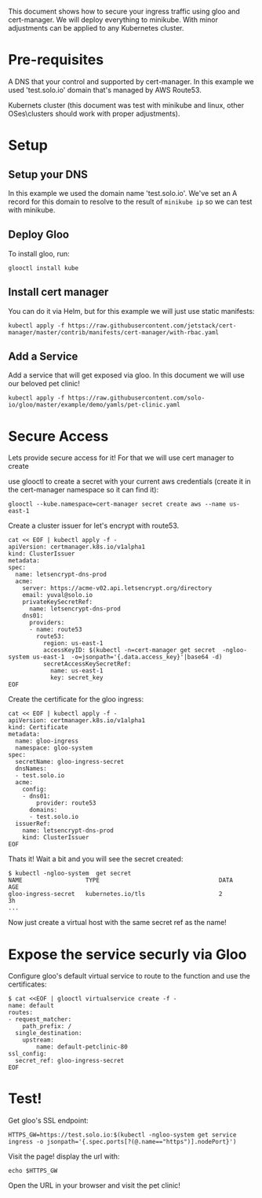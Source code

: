 This document shows how to secure your ingress traffic using gloo and cert-manager. We will deploy everything
to minikube. With minor adjustments can be applied to any Kubernetes cluster.

# Pre-requisites

A DNS that your control and supported by cert-manager.
In this example we used 'test.solo.io' domain that's managed by AWS Route53.

Kubernets cluster (this document was test with minikube and linux, other OSes\clusters should work with proper adjustments).

# Setup

## Setup your DNS
In this example we used the domain name 'test.solo.io'. We've set an A record for this domain to resolve to the result of `minikube ip` so we can test with minikube.

## Deploy Gloo
To install gloo, run:
```
glooctl install kube
```

## Install cert manager

You can do it via Helm, but for this example we will just use static manifests:

```
kubectl apply -f https://raw.githubusercontent.com/jetstack/cert-manager/master/contrib/manifests/cert-manager/with-rbac.yaml
```


## Add a Service
Add a service that will get exposed via gloo. In this document we will use our beloved pet clinic!

```
kubectl apply -f https://raw.githubusercontent.com/solo-io/gloo/master/example/demo/yamls/pet-clinic.yaml

```



# Secure Access
Lets provide secure access for it!
For that we will use cert manager to create

use glooctl to create a secret with your current aws credentials (create it in the cert-manager namespace so it can find it):
```
glooctl --kube.namespace=cert-manager secret create aws --name us-east-1
```

Create a cluster issuer for let's encrypt with route53.

```
cat << EOF | kubectl apply -f -
apiVersion: certmanager.k8s.io/v1alpha1
kind: ClusterIssuer
metadata:
spec:
  name: letsencrypt-dns-prod
  acme:
    server: https://acme-v02.api.letsencrypt.org/directory
    email: yuval@solo.io
    privateKeySecretRef:
      name: letsencrypt-dns-prod
    dns01:
      providers:
      - name: route53
        route53:
          region: us-east-1
          accessKeyID: $(kubectl -n=cert-manager get secret  -ngloo-system us-east-1  -o=jsonpath='{.data.access_key}'|base64 -d)
          secretAccessKeySecretRef:
            name: us-east-1
            key: secret_key
EOF
```

Create the certificate for the gloo ingress:
```
cat << EOF | kubectl apply -f -
apiVersion: certmanager.k8s.io/v1alpha1
kind: Certificate
metadata:
  name: gloo-ingress
  namespace: gloo-system
spec:
  secretName: gloo-ingress-secret
  dnsNames:
  - test.solo.io
  acme:
    config:
    - dns01:
        provider: route53
      domains:
      - test.solo.io
  issuerRef:
    name: letsencrypt-dns-prod
    kind: ClusterIssuer
EOF
```

Thats it! Wait a bit and you will see the secret created:
```
$ kubectl -ngloo-system  get secret 
NAME                  TYPE                                  DATA      AGE
gloo-ingress-secret   kubernetes.io/tls                     2         3h
...
```

Now just create a virtual host with the same secret ref as the name!

# Expose the service securly via Gloo
Configure gloo's default virtual service to route to the function and use the certificates:

```
$ cat <<EOF | glooctl virtualservice create -f -
name: default
routes:
- request_matcher:
    path_prefix: /
  single_destination:
    upstream:
        name: default-petclinic-80
ssl_config:
  secret_ref: gloo-ingress-secret
EOF
```

# Test!

Get gloo's SSL endpoint:
```
HTTPS_GW=https://test.solo.io:$(kubectl -ngloo-system get service ingress -o jsonpath='{.spec.ports[?(@.name=="https")].nodePort}')
```

Visit the page! display the url with:
```
echo $HTTPS_GW
```

Open the URL in your browser and visit the pet clinic!